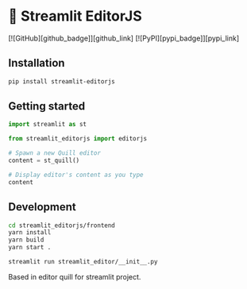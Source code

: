 # 📝 Streamlit EditorJS

[![GitHub][github_badge]][github_link] [![PyPI][pypi_badge]][pypi_link] 

## Installation

```sh
pip install streamlit-editorjs
```

## Getting started

```python
import streamlit as st

from streamlit_editorjs import editorjs

# Spawn a new Quill editor
content = st_quill()

# Display editor's content as you type
content
```

## Development

```bash
cd streamlit_editorjs/frontend
yarn install
yarn build
yarn start .
```


```bash
streamlit run streamlit_editor/__init__.py

```


Based in editor quill for streamlit project.